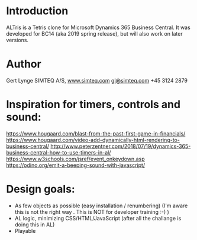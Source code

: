 # Introduction 
ALTris is a Tetris clone for Microsoft Dynamics 365 Business Central.
It was developed for BC14 (aka 2019 spring release), but will also work on later versions.

# Author
Gert Lynge
SIMTEQ A/S, www.simteq.com
gl@simteq.com
+45 3124 2879

# Inspiration for timers, controls and sound:
https://www.hougaard.com/blast-from-the-past-first-game-in-financials/
https://www.hougaard.com/video-add-dynamically-html-rendering-to-business-central/
http://www.peterzentner.com/2018/07/19/dynamics-365-business-central-how-to-use-timers-in-al/
https://www.w3schools.com/jsref/event_onkeydown.asp
https://odino.org/emit-a-beeping-sound-with-javascript/

# Design goals:
- As few objects as possible (easy installation / renumbering)
  (I'm aware this is not the right way <tm>. This is NOT for developer training :-) )
- AL logic, minimizing CSS/HTML/JavaScript (after all the challange is doing this in AL)
- Playable